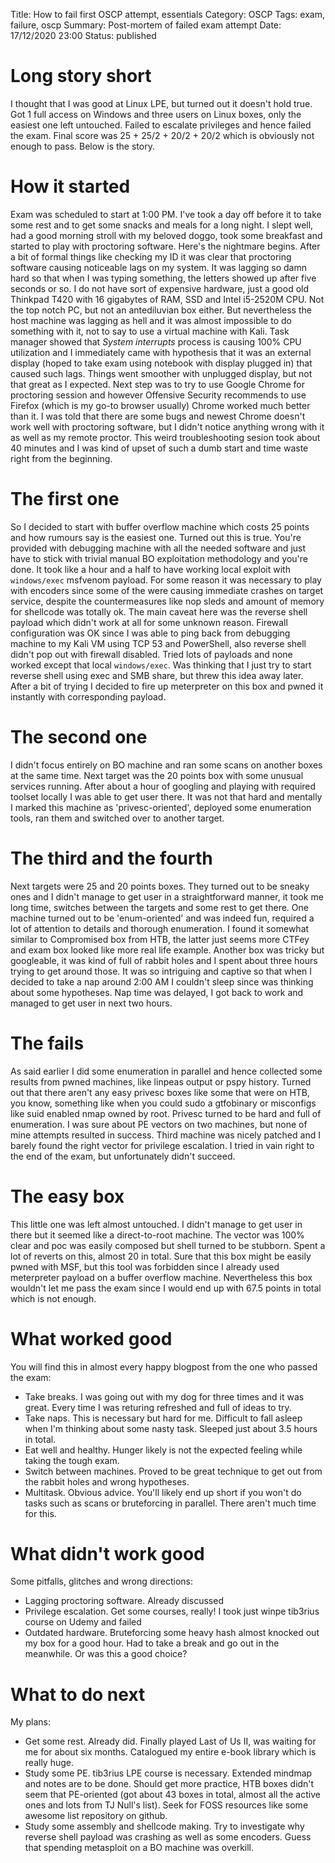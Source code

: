 Title: How to fail first OSCP attempt, essentials
Category: OSCP
Tags: exam, failure, oscp
Summary: Post-mortem of failed exam attempt
Date: 17/12/2020 23:00
Status: published

# Long story short
I thought that I was good at Linux LPE, but turned out it doesn't hold true.
Got 1 full access on Windows and three users on Linux boxes, only the easiest
one left untouched. Failed to escalate privileges and hence failed the exam.
Final score was 25 + 25/2 + 20/2 + 20/2 which is obviously not enough to pass.
Below is the story.

# How it started
Exam was scheduled to start at 1:00 PM. I've took a day off before it to take
some rest and to get some snacks and meals for a long night. I slept well, had
a good morning stroll with my beloved doggo, took some breakfast and started to
play with proctoring software. Here's the nightmare begins. After a bit of 
formal things like checking my ID it was clear that proctoring software causing
noticeable lags on my system. It was lagging so damn hard so that when I was typing
something, the letters showed up after five seconds or so. I do not have sort of
expensive hardware, just a good old Thinkpad T420 with 16 gigabytes of RAM, SSD
and Intel i5-2520M CPU. Not the top notch PC, but not an antediluvian box
either. But nevertheless the host machine was lagging as hell and it was almost
impossible to do something with it, not to say to use a virtual machine with
Kali. Task manager showed that _System interrupts_ process is causing 100% CPU
utilization and I immediately came with hypothesis that it was an external
display (hoped to take exam using notebook with display plugged in) that
caused such lags. Things went smoother with unplugged display, but not that
great as I expected. Next step was to try to use Google Chrome for proctoring
session and however Offensive Security recommends to use Firefox (which is my
go-to browser usually) Chrome worked much better than it. I was told that there
are some bugs and newest Chrome doesn't work well with proctoring software, but
I didn't notice anything wrong with it as well as my remote proctor. This weird
troubleshooting sesion took about 40 minutes and I was kind of upset of such a
dumb start and time waste right from the beginning.  

# The first one
So I decided to start with buffer overflow machine which costs 25 points and
how rumours say is the easiest one. Turned out this is true. You're provided
with debugging machine with all the needed software and just have to stick with
trivial manual BO exploitation methodology and you're done. It took like a hour
and a half to have working local exploit with `windows/exec` msfvenom payload.
For some reason it was necessary to play with encoders since some of the were
causing immediate crashes on target service, despite the countermeasures like
nop sleds and amount of memory for shellcode was totally ok. The main caveat
here was the reverse shell payload which didn't work at all for some unknown
reason. Firewall configuration was OK since I was able to ping back from
debugging machine to my Kali VM using TCP 53 and PowerShell, also reverse shell
didn't pop out with firewall disabled. Tried lots of payloads and none worked
except that local `windows/exec`. Was thinking that I just try to start reverse
shell using exec and SMB share, but threw this idea away later. After a bit
of trying I decided to fire up meterpreter on this box and pwned it instantly
with corresponding payload.

# The second one
I didn't focus entirely on BO machine and ran some scans on another boxes at the
same time. Next target was the 20 points box with some unusual services running.
After about a hour of googling and playing with required toolset locally I was
able to get user there. It was not that hard and mentally I marked this machine
as 'privesc-oriented', deployed some enumeration tools, ran them and switched
over to another target.

# The third and the fourth
Next targets were 25 and 20 points boxes. They turned out to be sneaky ones and
I didn't manage to get user in a straightforward manner, it took me long time,
switches between the targets and some rest to get there. One machine turned out
to be 'enum-oriented' and was indeed fun, required a lot of attention to
details and thorough enumeration. I found it somewhat similar to Compromised box
from HTB, the latter just seems more CTFey and exam box looked like more real
life example. Another box was tricky but googleable, it was kind of full of
rabbit holes and I spent about three hours trying to get around those.
It was so intriguing and captive so that when I decided to take a nap around
2:00 AM I couldn't sleep since was thinking about some hypotheses. Nap time
was delayed, I got back to work and managed to get user in next two hours.

# The fails
As said earlier I did some enumeration in parallel and hence collected some
results from pwned machines, like linpeas output or pspy history. Turned out
that there aren't any easy privesc boxes like some that were on HTB, you know,
something like when you could sudo a gtfobinary or misconfigs like suid enabled
nmap owned by root. Privesc turned to be hard and full of enumeration. I was
sure about PE vectors on two machines, but none of mine attempts resulted in
success. Third machine was nicely patched and I barely found the right
vector for privilege escalation. I tried in vain right to the end of the exam,
but unfortunately didn't succeed.

# The easy box
This little one was left almost untouched. I didn't manage to get user in there
but it seemed like a direct-to-root machine. The vector was 100% clear and poc
was easily composed but shell turned to be stubborn. Spent a lot of reverts on
this, almost 20 in total. Sure that this box might be easily pwned with MSF,
but this tool was forbidden since I already used meterpreter payload on a buffer
overflow machine. Nevertheless this box wouldn't let me pass the exam since I
would end up with 67.5 points in total which is not enough.

# What worked good
You will find this in almost every happy blogpost from the one who passed the
exam:

 * Take breaks. I was going out with my dog for three times and it was great.
   Every time I was returing refreshed and full of ideas to try.
 * Take naps. This is necessary but hard for me. Difficult to fall asleep when
   I'm thinking about some nasty task. Sleeped just about 3.5 hours in total.
 * Eat well and healthy. Hunger likely is not the expected feeling while taking
   the tough exam.
 * Switch between machines. Proved to be great technique to get out from the
   rabbit holes and wrong hypotheses.
 * Multitask. Obvious advice. You'll likely end up short if you won't do tasks
   such as scans or bruteforcing in parallel. There aren't much time for this.

# What didn't work good
Some pitfalls, glitches and wrong directions:

 * Lagging proctoring software. Already discussed
 * Privilege escalation. Get some courses, really! I took just winpe tib3rius
   course on Udemy and failed
 * Outdated hardware. Bruteforcing some heavy hash almost knocked out my box
   for a good hour. Had to take a break and go out in the meanwhile. Or was this
   a good choice?

# What to do next
My plans:

 * Get some rest. Already did. Finally played Last of Us II, was waiting for me
   for about six months. Catalogued my entire e-book library which is really
   huge.
 * Study some PE. tib3rius LPE course is necessary. Extended mindmap and notes
   are to be done. Should get more practice, HTB boxes didn't seem that
   PE-oriented (got about 43 boxes in total, almost all the active ones and
   lots from TJ Null's list). Seek for FOSS resources like some awesome list
   repository on github.
 * Study some assembly and shellcode making. Try to investigate why reverse
   shell payload was crashing as well as some encoders. Guess that spending
   metasploit on a BO machine was overkill.
